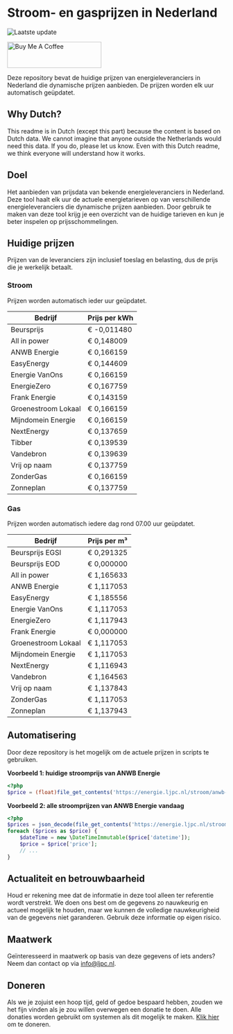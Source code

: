 # Stroom- en gasprijzen in Nederland

![Laatste update](https://img.shields.io/badge/laatste%20update-2024--05--11%2011%3A00%20CET-brightgreen)

<a href="https://www.buymeacoffee.com/Lars-" target="_blank"><img src="https://cdn.buymeacoffee.com/buttons/v2/default-orange.png" alt="Buy Me A Coffee" height="60" style="height: 60px !important;width: 217px !important;" ></a>

Deze repository bevat de huidige prijzen van energieleveranciers in Nederland die dynamische prijzen aanbieden. De prijzen worden elk uur automatisch geüpdatet.

## Why Dutch?

This readme is in Dutch (except this part) because the content is based on Dutch data. We cannot imagine that anyone outside the Netherlands would need this data. If you do, please let us know. Even with this Dutch readme, we think
everyone will understand how it works.

## Doel

Het aanbieden van prijsdata van bekende energieleveranciers in Nederland. Deze tool haalt elk uur de actuele energietarieven op van verschillende energieleveranciers die dynamische prijzen aanbieden. Door gebruik te maken van deze tool
krijg je een overzicht van de huidige tarieven en kun je beter inspelen op prijsschommelingen.

## Huidige prijzen

Prijzen van de leveranciers zijn inclusief toeslag en belasting, dus de prijs die je werkelijk betaalt.

### Stroom

Prijzen worden automatisch ieder uur geüpdatet.

 Bedrijf | Prijs per kWh 
---------|---------------
Beursprijs | € -0,011480
All in power | € 0,148009
ANWB Energie | € 0,166159
EasyEnergy | € 0,144609
Energie VanOns | € 0,166159
EnergieZero | € 0,167759
Frank Energie | € 0,143159
Groenestroom Lokaal | € 0,166159
Mijndomein Energie | € 0,166159
NextEnergy | € 0,137659
Tibber | € 0,139539
Vandebron | € 0,139639
Vrij op naam | € 0,137759
ZonderGas | € 0,166159
Zonneplan | € 0,137759


### Gas

Prijzen worden automatisch iedere dag rond 07.00 uur geüpdatet.

 Bedrijf | Prijs per m³ 
---------|--------------
Beursprijs EGSI | € 0,291325
Beursprijs EOD | € 0,000000
All in power | € 1,165633
ANWB Energie | € 1,117053
EasyEnergy | € 1,185556
Energie VanOns | € 1,117053
EnergieZero | € 1,117943
Frank Energie | € 0,000000
Groenestroom Lokaal | € 1,117053
Mijndomein Energie | € 1,117053
NextEnergy | € 1,116943
Vandebron | € 1,164563
Vrij op naam | € 1,137843
ZonderGas | € 1,117053
Zonneplan | € 1,137943


## Automatisering

Door deze repository is het mogelijk om de actuele prijzen in scripts te gebruiken.

**Voorbeeld 1: huidige stroomprijs van ANWB Energie**

```php
<?php
$price = (float)file_get_contents('https://energie.ljpc.nl/stroom/anwb-energie-nu.txt');

```

**Voorbeeld 2: alle stroomprijzen van ANWB Energie vandaag**

```php
<?php
$prices = json_decode(file_get_contents('https://energie.ljpc.nl/stroom/all-in-power-vandaag.json'),true);
foreach ($prices as $price) {
    $dateTime = new \DateTimeImmutable($price['datetime']);
    $price = $price['price'];
    // ...
}
```

## Actualiteit en betrouwbaarheid

Houd er rekening mee dat de informatie in deze tool alleen ter referentie wordt verstrekt. We doen ons best om de gegevens zo nauwkeurig en actueel mogelijk te houden, maar we kunnen de volledige nauwkeurigheid van de gegevens niet
garanderen. Gebruik deze informatie op eigen risico.

## Maatwerk

Geïnteresseerd in maatwerk op basis van deze gegevens of iets anders? Neem dan contact op
via [info@ljpc.nl](mailto:info@ljpc.nl?subject=Energie%20prijzen).

## Doneren

Als we je zojuist een hoop tijd, geld of gedoe bespaard hebben, zouden we het fijn vinden als je zou willen overwegen een
donatie te doen. Alle donaties worden gebruikt om systemen als dit mogelijk te
maken. [Klik hier](https://www.buymeacoffee.com/Lars-) om te doneren.
